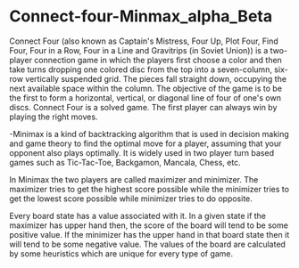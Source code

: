 # Connect-four-Minmax_alpha_Beta
Connect Four (also known as Captain's Mistress, Four Up, Plot Four, Find Four, Four in a Row, Four in a Line and Gravitrips (in Soviet Union)) is a two-player connection game in which the players first choose a color and then take turns dropping one colored disc from the top into a seven-column, six-row vertically suspended grid. The pieces fall straight down, occupying the next available space within the column. The objective of the game is to be the first to form a horizontal, vertical, or diagonal line of four of one's own discs. Connect Four is a solved game. The first player can always win by playing the right moves.

-Minimax is a kind of backtracking algorithm that is used in decision making and game theory to find the optimal move for a player, assuming that your opponent also plays optimally. It is widely used in two player turn based games such as Tic-Tac-Toe, Backgamon, Mancala, Chess, etc.

In Minimax the two players are called maximizer and minimizer. The maximizer tries to get the highest score possible while the minimizer tries to get the lowest score possible while minimizer tries to do opposite.

Every board state has a value associated with it. In a given state if the maximizer has upper hand then, the score of the board will tend to be some positive value. If the minimizer has the upper hand in that board state then it will tend to be some negative value. The values of the board are calculated by some heuristics which are unique for every type of game.

